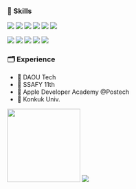 
### 🎯 Skills
<p>
  <img src="https://img.shields.io/badge/Java-E34F26?style=for-the-badge&logo=openjdk&logoColor=white"/>
  <img src="https://img.shields.io/badge/Spring-6DB33F?style=for-the-badge&logo=spring&logoColor=white"/>
  <img src="https://img.shields.io/badge/MySQL-005C84?style=for-the-badge&logo=mysql&logoColor=whit"/>
  <img src="https://img.shields.io/badge/Amazon_AWS-232F3E?style=for-the-badge&logo=amazon-aws&logoColor=white"/>
  <img src="https://img.shields.io/badge/docker-%230db7ed.svg?style=for-the-badge&logo=docker&logoColor=white"/>
  <img src="https://img.shields.io/badge/Spring_Security-6DB33F?style=for-the-badge&logo=Spring-Security&logoColor=white"/>
</p>
<p>
  <img src="https://img.shields.io/badge/HTML5-E34F26?style=for-the-badge&logo=html5&logoColor=white"/> 
  <img src="https://img.shields.io/badge/CSS3-1572B6?style=for-the-badge&logo=css3&logoColor=white"/>
  <img src="https://img.shields.io/badge/JavaScript-F7DF1E?style=for-the-badge&logo=JavaScript&logoColor=white"/>
  <img src="https://img.shields.io/badge/Vue.js-35495E?style=for-the-badge&logo=vue.js&logoColor=4FC08D"/>
  <img src="https://img.shields.io/badge/Swift-FA7343?style=for-the-badge&logo=swift&logoColor=white"/>
</p>

### 🗂️ Experience 
- 🏢 DAOU Tech
- 📘 SSAFY 11th
- 📕 Apple Developer Academy @Postech
- 🏫 Konkuk Univ. 


<p>
  <img src="https://github-readme-stats.vercel.app/api?username=KLJH1025&theme=nord&hide_border=true&count_private=true" height = "170px"/> 
  <img src="http://mazassumnida.wtf/api/v2/generate_badge?boj=dusk5588"/> 
</p>

<br>
